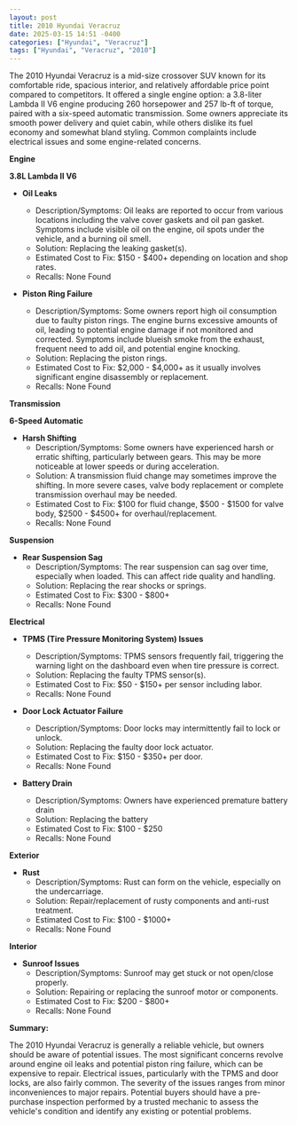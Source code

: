 ```yaml
---
layout: post
title: 2010 Hyundai Veracruz
date: 2025-03-15 14:51 -0400
categories: ["Hyundai", "Veracruz"]
tags: ["Hyundai", "Veracruz", "2010"]
---
```

The 2010 Hyundai Veracruz is a mid-size crossover SUV known for its comfortable ride, spacious interior, and relatively affordable price point compared to competitors. It offered a single engine option: a 3.8-liter Lambda II V6 engine producing 260 horsepower and 257 lb-ft of torque, paired with a six-speed automatic transmission. Some owners appreciate its smooth power delivery and quiet cabin, while others dislike its fuel economy and somewhat bland styling. Common complaints include electrical issues and some engine-related concerns.

**Engine**

**3.8L Lambda II V6**

*   **Oil Leaks**
    *   Description/Symptoms: Oil leaks are reported to occur from various locations including the valve cover gaskets and oil pan gasket. Symptoms include visible oil on the engine, oil spots under the vehicle, and a burning oil smell.
    *   Solution: Replacing the leaking gasket(s).
    *   Estimated Cost to Fix: $150 - $400+ depending on location and shop rates.
    *   Recalls: None Found

*   **Piston Ring Failure**
    *   Description/Symptoms: Some owners report high oil consumption due to faulty piston rings. The engine burns excessive amounts of oil, leading to potential engine damage if not monitored and corrected. Symptoms include blueish smoke from the exhaust, frequent need to add oil, and potential engine knocking.
    *   Solution: Replacing the piston rings.
    *   Estimated Cost to Fix: $2,000 - $4,000+ as it usually involves significant engine disassembly or replacement.
    *   Recalls: None Found

**Transmission**

**6-Speed Automatic**

*   **Harsh Shifting**
    *   Description/Symptoms: Some owners have experienced harsh or erratic shifting, particularly between gears. This may be more noticeable at lower speeds or during acceleration.
    *   Solution: A transmission fluid change may sometimes improve the shifting. In more severe cases, valve body replacement or complete transmission overhaul may be needed.
    *   Estimated Cost to Fix: $100 for fluid change, $500 - $1500 for valve body, $2500 - $4500+ for overhaul/replacement.
    *   Recalls: None Found

**Suspension**

*   **Rear Suspension Sag**
    *   Description/Symptoms: The rear suspension can sag over time, especially when loaded. This can affect ride quality and handling.
    *   Solution: Replacing the rear shocks or springs.
    *   Estimated Cost to Fix: $300 - $800+
    *   Recalls: None Found

**Electrical**

*   **TPMS (Tire Pressure Monitoring System) Issues**
    *   Description/Symptoms: TPMS sensors frequently fail, triggering the warning light on the dashboard even when tire pressure is correct.
    *   Solution: Replacing the faulty TPMS sensor(s).
    *   Estimated Cost to Fix: $50 - $150+ per sensor including labor.
    *   Recalls: None Found

*   **Door Lock Actuator Failure**
    *   Description/Symptoms: Door locks may intermittently fail to lock or unlock.
    *   Solution: Replacing the faulty door lock actuator.
    *   Estimated Cost to Fix: $150 - $350+ per door.
    *   Recalls: None Found

*   **Battery Drain**
    * Description/Symptoms: Owners have experienced premature battery drain
    * Solution: Replacing the battery
    * Estimated Cost to Fix: $100 - $250
    * Recalls: None Found

**Exterior**

*   **Rust**
    *   Description/Symptoms: Rust can form on the vehicle, especially on the undercarriage.
    *   Solution: Repair/replacement of rusty components and anti-rust treatment.
    *   Estimated Cost to Fix: $100 - $1000+
    *   Recalls: None Found

**Interior**

*   **Sunroof Issues**
    *   Description/Symptoms: Sunroof may get stuck or not open/close properly.
    *   Solution: Repairing or replacing the sunroof motor or components.
    *   Estimated Cost to Fix: $200 - $800+
    *   Recalls: None Found

**Summary:**

The 2010 Hyundai Veracruz is generally a reliable vehicle, but owners should be aware of potential issues. The most significant concerns revolve around engine oil leaks and potential piston ring failure, which can be expensive to repair. Electrical issues, particularly with the TPMS and door locks, are also fairly common. The severity of the issues ranges from minor inconveniences to major repairs. Potential buyers should have a pre-purchase inspection performed by a trusted mechanic to assess the vehicle's condition and identify any existing or potential problems.

